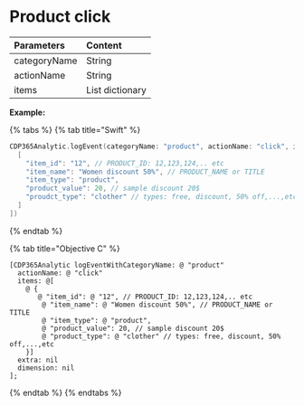 # Product click

| **Parameters** | **Content** |
| :--- | :--- |
| categoryName | String |
| actionName | String |
| items | List dictionary |

**Example:**

{% tabs %}
{% tab title="Swift" %}
```swift
CDP365Analytic.logEvent(categoryName: "product", actionName: "click", items: [
  [
    "item_id": "12", // PRODUCT_ID: 12,123,124,.. etc
    "item_name": "Women discount 50%", // PRODUCT_NAME or TITLE
    "item_type": "product",
    "product_value": 20, // sample discount 20$
    "proudct_type": "clother" // types: free, discount, 50% off,...,etc
  ]
])
```
{% endtab %}

{% tab title="Objective C" %}
```
[CDP365Analytic logEventWithCategoryName: @ "product"
  actionName: @ "click"
  items: @[
    @ {
       @ "item_id": @ "12", // PRODUCT_ID: 12,123,124,.. etc
        @ "item_name": @ "Women discount 50%", // PRODUCT_NAME or TITLE
        @ "item_type": @ "product",
        @ "product_value": 20, // sample discount 20$
        @ "product_type": @ "clother" // types: free, discount, 50% off,...,etc
    }]
  extra: nil
  dimension: nil
];
```
{% endtab %}
{% endtabs %}



